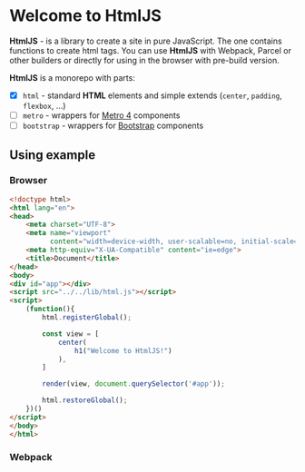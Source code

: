 # Welcome to HtmlJS

**HtmlJS** - is a library to create a site in pure JavaScript. The one contains functions to create html tags.
You can use **HtmlJS** with Webpack, Parcel or other builders or directly for using in the browser with pre-build version. 

**HtmlJS** is a monorepo with parts:

- [x] `html` - standard **HTML** elements and simple extends (`center`, `padding`, `flexbox`, ...)
- [ ] `metro` - wrappers for [Metro 4](https://metroui.org.ua) components
- [ ] `bootstrap` - wrappers for [Bootstrap](https://getbootstrap.com) components

## Using example

### Browser

```html
<!doctype html>
<html lang="en">
<head>
    <meta charset="UTF-8">
    <meta name="viewport"
          content="width=device-width, user-scalable=no, initial-scale=1.0, maximum-scale=1.0, minimum-scale=1.0">
    <meta http-equiv="X-UA-Compatible" content="ie=edge">
    <title>Document</title>
</head>
<body>
<div id="app"></div>
<script src="../../lib/html.js"></script>
<script>
    (function(){
        html.registerGlobal();

        const view = [
            center(
                h1("Welcome to HtmlJS!")
            ),
        ]

        render(view, document.querySelector('#app'));

        html.restoreGlobal();
    })()
</script>
</body>
</html>
```

### Webpack